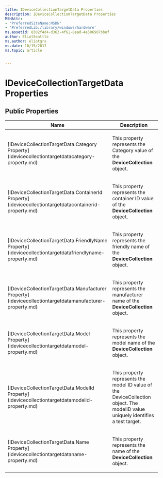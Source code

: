 ```yaml
---
title: IDeviceCollectionTargetData Properties
description: IDeviceCollectionTargetData Properties
MSHAttr:
- 'PreferredSiteName:MSDN'
- 'PreferredLib:/library/windows/hardware'
ms.assetid: 8302f4d4-d363-4f61-8ead-4e506907bbef
author: EliotSeattle
ms.author: eliotgra
ms.date: 10/15/2017
ms.topic: article


---
```


# IDeviceCollectionTargetData Properties


## <span id="Public_Properties"></span><span id="public_properties"></span><span id="PUBLIC_PROPERTIES"></span>Public Properties


<table>
<colgroup>
<col width="50%" />
<col width="50%" />
</colgroup>
<thead>
<tr class="header">
<th>Name</th>
<th>Description</th>
</tr>
</thead>
<tbody>
<tr class="odd">
<td><p>[IDeviceCollectionTargetData.Category Property](idevicecollectiontargetdatacategory-property.md)</p></td>
<td><p>This property represents the Category value of the <strong>DeviceCollection</strong> object.</p></td>
</tr>
<tr class="even">
<td><p>[IDeviceCollectionTargetData.ContainerId Property](idevicecollectiontargetdatacontainerid-property.md)</p></td>
<td><p>This property represents the container ID value of the <strong>DeviceCollection</strong> object.</p></td>
</tr>
<tr class="odd">
<td><p>[IDeviceCollectionTargetData.FriendlyName Property](idevicecollectiontargetdatafriendlyname-property.md)</p></td>
<td><p>This property represents the friendly name of the <strong>DeviceCollection</strong> object.</p></td>
</tr>
<tr class="even">
<td><p>[IDeviceCollectionTargetData.Manufacturer Property](idevicecollectiontargetdatamanufacturer-property.md)</p></td>
<td><p>This property represents the manufacturer name of the <strong>DeviceCollection</strong> object.</p></td>
</tr>
<tr class="odd">
<td><p>[IDeviceCollectionTargetData.Model Property](idevicecollectiontargetdatamodel-property.md)</p></td>
<td><p>This property represents the model name of the <strong>DeviceCollection</strong> object.</p></td>
</tr>
<tr class="even">
<td><p>[IDeviceCollectionTargetData.ModelId Property](idevicecollectiontargetdatamodelid-property.md)</p></td>
<td><p>This property represents the model ID value of the DeviceCollection object. The modelID value uniquely identifies a test target.</p></td>
</tr>
<tr class="odd">
<td><p>[IDeviceCollectionTargetData.Name Property](idevicecollectiontargetdataname-property.md)</p></td>
<td><p>This property represents the name of the <strong>DeviceCollection</strong> object.</p></td>
</tr>
</tbody>
</table>

 

 

 






